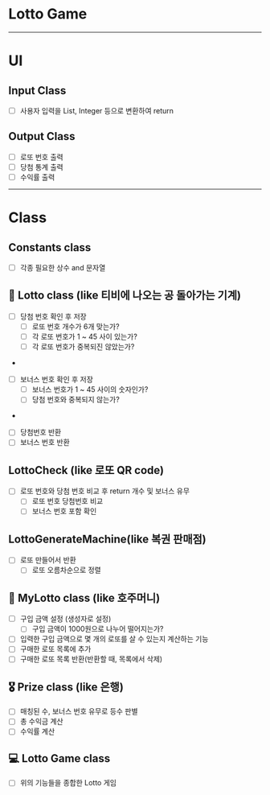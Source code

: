 # Lotto Game

---


# UI

## Input Class
- [ ] 사용자 입력을 List, Integer 등으로 변환하여 return

## Output Class
- [ ] 로또 번호 출력
- [ ] 당첨 통계 출력
- [ ] 수익률 출력

---
# Class

## Constants class
- [ ] 각종 필요한 상수 and 문자열

## 💸 Lotto class (like 티비에 나오는 공 돌아가는 기계)
- [ ] 당첨 번호 확인 후 저장
  - [ ] 로또 번호 개수가 6개 맞는가?
  - [ ] 각 로또 번호가 1 ~ 45 사이 있는가?
  - [ ] 각 로또 번호가 중복되진 않았는가?
-
- [ ] 보너스 번호 확인 후 저장
  - [ ] 보너스 번호가 1 ~ 45 사이의 숫자인가?
  - [ ] 당첨 번호와 중복되지 않는가?
- 
- [ ] 당첨번호 반환
- [ ] 보너스 번호 반환

## LottoCheck (like 로또 QR code)
- [ ] 로또 번호와 당첨 번호 비교 후 return 개수 및 보너스 유무
  - [ ] 로또 번호 당첨번호 비교
  - [ ] 보너스 번호 포함 확인

## LottoGenerateMachine(like 복권 판매점)
- [ ] 로또 만들어서 반환
  - [ ] 로또 오름차순으로 정렬

## 🤑 MyLotto class (like 호주머니)
- [ ] 구입 금액 설정 (생성자로 설정)
  - [ ] 구입 금액이 1000원으로 나누어 떨어지는가?
- [ ] 입력한 구입 금액으로 몇 개의 로또를 살 수 있는지 계산하는 기능
- [ ] 구매한 로또 목록에 추가
- [ ] 구매한 로또 목록 반환(반환할 때, 목록에서 삭제)

## 🎖 Prize class (like 은행)
- [ ] 매칭된 수, 보너스 번호 유무로 등수 판별
- [ ] 총 수익금 계산
- [ ] 수익률 계산

## 💻 Lotto Game class
- [ ] 위의 기능들을 종합한 Lotto 게임